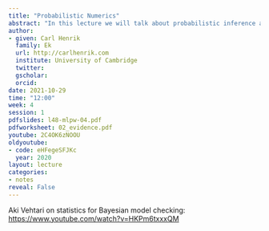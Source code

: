 ```yaml
---
title: "Probabilistic Numerics"
abstract: "In this lecture we will talk about probabilistic inference and decision making."
author:
- given: Carl Henrik
  family: Ek
  url: http://carlhenrik.com
  institute: University of Cambridge
  twitter: 
  gscholar: 
  orcid:
date: 2021-10-29
time: "12:00"
week: 4
session: 1
pdfslides: l48-mlpw-04.pdf
pdfworksheet: 02_evidence.pdf
youtube: 2C4OK6zNOOU
oldyoutube: 
- code: eHFegeSFJKc
  year: 2020
layout: lecture
categories:
- notes
reveal: False
---
```



Aki Vehtari on statistics for Bayesian model checking: <https://www.youtube.com/watch?v=HKPm6txxxQM>
